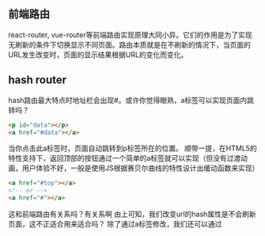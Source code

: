 ## 前端路由
react-router, vue-router等前端路由实现原理大同小异。它们的作用是为了实现无刷新的条件下切换显示不同页面。路由本质就是在不刷新的情况下，当页面的URL发生改变时，页面的显示结果根据URL的变化而变化。
## hash router
hash路由最大特点时地址栏会出现#。或许你觉得眼熟，a标签可以实现页面内跳转吗？
```html
<p id="data"></p>
<a href="#data"></a>
```
当你点击此a标签时，页面自动跳转到p标签所在的位置。
顺带一提，在HTML5的特性支持下，返回顶部的按钮通过一个简单的a标签就可以实现（但没有过渡动画，用户体验不好，一般是使用JS根据赛贝尔曲线的特性设计出缓动函数来实现）
```html
<a href="#top"></a>
<!-- or -->
<a href="#"></a>
```
这和前端路由有关系吗？有关系啊
由上可知，我们改变url的hash属性是不会刷新页面，这不正适合用来适合吗？
除了通过a标签修改，我们还可以通过